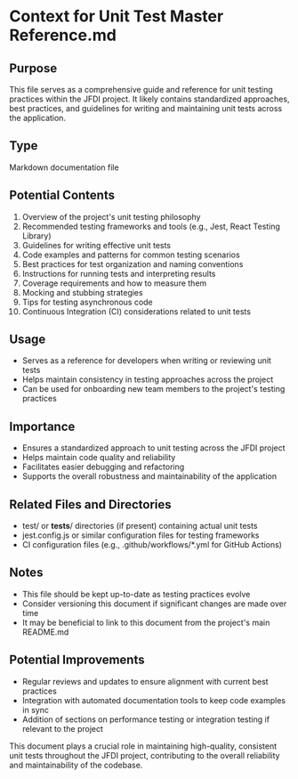 # Context for Unit Test Master Reference.md

## Purpose
This file serves as a comprehensive guide and reference for unit testing practices within the JFDI project. It likely contains standardized approaches, best practices, and guidelines for writing and maintaining unit tests across the application.

## Type
Markdown documentation file

## Potential Contents
1. Overview of the project's unit testing philosophy
2. Recommended testing frameworks and tools (e.g., Jest, React Testing Library)
3. Guidelines for writing effective unit tests
4. Code examples and patterns for common testing scenarios
5. Best practices for test organization and naming conventions
6. Instructions for running tests and interpreting results
7. Coverage requirements and how to measure them
8. Mocking and stubbing strategies
9. Tips for testing asynchronous code
10. Continuous Integration (CI) considerations related to unit tests

## Usage
- Serves as a reference for developers when writing or reviewing unit tests
- Helps maintain consistency in testing approaches across the project
- Can be used for onboarding new team members to the project's testing practices

## Importance
- Ensures a standardized approach to unit testing across the JFDI project
- Helps maintain code quality and reliability
- Facilitates easier debugging and refactoring
- Supports the overall robustness and maintainability of the application

## Related Files and Directories
- test/ or __tests__/ directories (if present) containing actual unit tests
- jest.config.js or similar configuration files for testing frameworks
- CI configuration files (e.g., .github/workflows/*.yml for GitHub Actions)

## Notes
- This file should be kept up-to-date as testing practices evolve
- Consider versioning this document if significant changes are made over time
- It may be beneficial to link to this document from the project's main README.md

## Potential Improvements
- Regular reviews and updates to ensure alignment with current best practices
- Integration with automated documentation tools to keep code examples in sync
- Addition of sections on performance testing or integration testing if relevant to the project

This document plays a crucial role in maintaining high-quality, consistent unit tests throughout the JFDI project, contributing to the overall reliability and maintainability of the codebase.